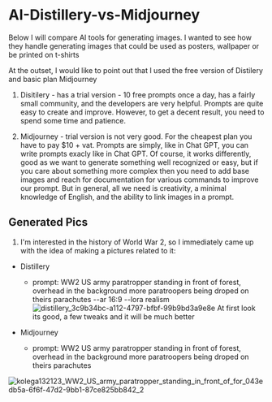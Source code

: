 # AI-Distillery-vs-Midjourney
Below I will compare AI tools for generating images. I wanted to see how they handle generating images that could be used as posters, wallpaper or be printed on t-shirts

At the outset, I would like to point out that I used the free version of Distilery and basic plan Midjourney

1. Disitilery - has a trial version - 10 free prompts once a day, has a fairly small community, and the developers are very helpful. Prompts are quite easy to create and improve. However, to get a decent result, you need to spend some time and patience.

2. Midjourney - trial version is not very good. For the cheapest plan you have to pay $10 + vat. Prompts are simply, like in Chat GPT, you can write prompts exacly like in Chat GPT. Of course, it works differently, good as we want to generate something well recognized or easy, but if you care about something more complex then you need to add base images and reach for documentation for various commands to improve our prompt. But in general, all we need is creativity, a minimal knowledge of English, and the ability to link images in a prompt.

## Generated Pics
1. I'm interested in the history of World War 2, so I immediately came up with the idea of making a pictures related to it:
  - Distillery
    - prompt: WW2 US army paratropper standing in front of forest, overhead in the background more paratroopers being droped on theirs parachutes --ar 16:9 --lora realism
      ![distillery_3c9b34bc-a112-4797-bfbf-99b9bd3a9e8e](https://github.com/gajdam/AI-Distillery-vs-Midjourney/assets/116645010/456886b3-36b7-46a2-af3d-b4f42354c358)
      At first look its good, a few tweaks and it will be much better

  - Midjourney
    - prompt: WW2 US army paratropper standing in front of forest, overhead in the background more paratroopers being droped on theirs parachutes
      
![kolega132123_WW2_US_army_paratropper_standing_in_front_of_for_043edb5a-6f6f-47d2-9bb1-87ce825bb842_2](https://github.com/gajdam/AI-Distillery-vs-Midjourney/assets/116645010/0d31878b-8bd3-4027-937d-210f89da8e78)
